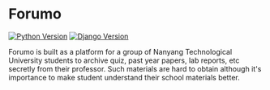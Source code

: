 # Forumo
[![Python Version](https://img.shields.io/badge/python-3.5.2-brightgreen.svg)](https://python.org)
[![Django Version](https://img.shields.io/badge/django-1.11-brightgreen.svg)](https://djangoproject.com)

Forumo is built as a platform for a group of Nanyang Technological University students to archive quiz, past year papers, lab reports, etc  secretly from their professor. Such materials are hard to obtain although it's importance to make student understand their school materials better.
